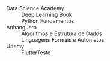 <html>
    <head>
        <title>Índice de Projetos</title>
    </head>
    <body>
        <dl>
            <dt>Data Science Academy</dt>
            <dd>Deep Learning Book</dd>
            <dd>Python Fundamentos</dd>
            <dt>Anhanguera</dt>
            <dd>Algoritmos e Estrutura de Dados</dd>
            <dd>Linguagens Formais e Autômatos</dd>
            <dt>Udemy</dt>
            <dd>FlutterTeste</dd>
        </dl>
    </body>
</html>
